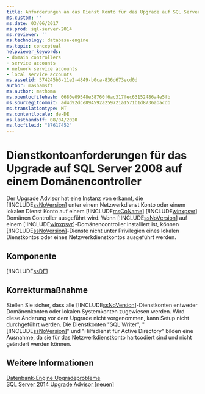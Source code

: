 ```yaml
---
title: Anforderungen an das Dienst Konto für das Upgrade auf SQL Server 2008 auf einem Domänen Controller | Microsoft-Dokumentation
ms.custom: ''
ms.date: 03/06/2017
ms.prod: sql-server-2014
ms.reviewer: ''
ms.technology: database-engine
ms.topic: conceptual
helpviewer_keywords:
- domain controllers
- service accounts
- network service accounts
- local service accounts
ms.assetid: 574245b6-11e2-4849-b0ca-836d673ecd0d
author: mashamsft
ms.author: mathoma
ms.openlocfilehash: 0680e09548e38760f6ac317fec63152486a4e5fb
ms.sourcegitcommit: ad4d92dce894592a259721a1571b1d8736abacdb
ms.translationtype: MT
ms.contentlocale: de-DE
ms.lasthandoff: 08/04/2020
ms.locfileid: "87617452"
---
```

# <a name="service-account-requirements-for-upgrading-to-sql-server-2008-on-a-domain-controller"></a>Dienstkontoanforderungen für das Upgrade auf SQL Server 2008 auf einem Domänencontroller
  Der Upgrade Advisor hat eine Instanz von erkannt, die [!INCLUDE[ssNoVersion](../../includes/ssnoversion-md.md)] unter einem Netzwerkdienst Konto oder einem lokalen Dienst Konto auf einem [!INCLUDE[msCoName](../../includes/msconame-md.md)] [!INCLUDE[winxpsvr](../../includes/winxpsvr-md.md)] Domänen Controller ausgeführt wird. Wenn [!INCLUDE[ssNoVersion](../../includes/ssnoversion-md.md)] auf einem [!INCLUDE[winxpsvr](../../includes/winxpsvr-md.md)]-Domänencontroller installiert ist, können [!INCLUDE[ssNoVersion](../../includes/ssnoversion-md.md)]-Dienste nicht unter Privilegien eines lokalen Dienstkontos oder eines Netzwerkdienstkontos ausgeführt werden.  
  
## <a name="component"></a>Komponente  
 [!INCLUDE[ssDE](../../includes/ssde-md.md)]  
  
## <a name="corrective-action"></a>Korrekturmaßnahme  
 Stellen Sie sicher, dass alle [!INCLUDE[ssNoVersion](../../includes/ssnoversion-md.md)]-Dienstkonten entweder Domänenkonten oder lokalen Systemkonten zugewiesen werden. Wird diese Änderung vor dem Upgrade nicht vorgenommen, kann Setup nicht durchgeführt werden. Die Dienstkonten "SQL Writer", "[!INCLUDE[ssNoVersion](../../includes/ssnoversion-md.md)]" und "Hilfsdienst für Active Directory" bilden eine Ausnahme, da sie für das Netzwerkdienstkonto hartcodiert sind und nicht geändert werden können.  
  
## <a name="see-also"></a>Weitere Informationen  
 [Datenbank-Engine Upgradeprobleme](../../../2014/sql-server/install/database-engine-upgrade-issues.md)   
 [SQL Server 2014 Upgrade Advisor &#91;neuen&#93;](sql-server-2014-upgrade-advisor.md)  
  
  

